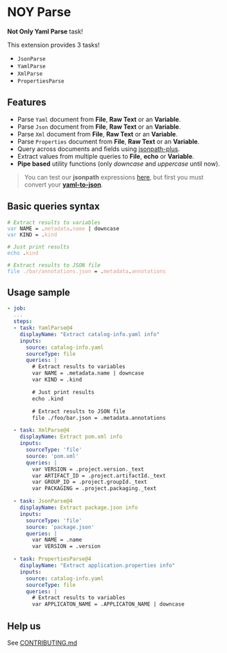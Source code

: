 # NOY Parse

**Not Only Yaml Parse** task!

This extension provides 3 tasks!

* `JsonParse`
* `YamlParse`
* `XmlParse`
* `PropertiesParse`

## Features

* Parse `Yaml` document from **File**, **Raw Text** or an **Variable**.
* Parse `Json` document from **File**, **Raw Text** or an **Variable**.
* Parse `Xml` document from **File**, **Raw Text** or an **Variable**.
* Parse `Properties` document from **File**, **Raw Text** or an **Variable**.
* Query across documents and fields using [jsonpath-plus](https://jsonpath-plus.github.io/JSONPath/docs/ts/).
* Extract values from multiple queries to **File**, **echo** or **Variable**.
* **Pipe based** utility functions (only *downcase* and *uppercase* until now).

> You can test our **jsonpath** expressions [here](https://jsonpath-plus.github.io/JSONPath/demo/), but first you must convert your [**yaml-to-json**](https://www.json2yaml.com/convert-yaml-to-json).

## Basic queries syntax

<pre class="language-custom">
<code><span class="hlcl-comment"># Extract results to variables</span>
<span class="hlcl-keyword">var</span> NAME <span class="hlcl-operator">=</span> <span class="hlcl-punctuation">.</span><span class="hlcl-string">metadata</span><span class="hlcl-punctuation">.</span><span class="hlcl-string">name</span> <span class="hlcl-operator">|</span> downcase
<span class="hlcl-keyword">var</span> KIND <span class="hlcl-operator">=</span> <span class="hlcl-punctuation">.</span><span class="hlcl-string">kind</span>

<span class="hlcl-comment"># Just print results</span>
<span class="hlcl-keyword">echo</span> <span class="hlcl-punctuation">.</span><span class="hlcl-string">kind</span>

<span class="hlcl-comment"># Extract results to JSON file</span>
<span class="hlcl-keyword">file</span> <span class="hlcl-string">./bar/annotations.json</span> <span class="hlcl-operator">=</span> <span class="hlcl-punctuation">.</span><span class="hlcl-string">metadata</span><span class="hlcl-punctuation">.</span><span class="hlcl-string">annotations</span>
</code></pre>


## Usage sample

```yaml
- job:
  ...
  steps:
  - task: YamlParse@4
    displayName: "Extract catalog-info.yaml info"
    inputs:
      source: catalog-info.yaml
      sourceType: file
      queries: |
        # Extract results to variables
        var NAME = .metadata.name | downcase
        var KIND = .kind

        # Just print results
        echo .kind

        # Extract results to JSON file
        file ./foo/bar.json = .metadata.annotations

  - task: XmlParse@4
    displayName: Extract pom.xml info
    inputs:
      sourceType: 'file'
      source: 'pom.xml'
      queries: |
        var VERSION = .project.version._text
        var ARTIFACT_ID = .project.artifactId._text
        var GROUP_ID = .project.groupId._text
        var PACKAGING = .project.packaging._text

  - task: JsonParse@4
    displayName: Extract package.json info
    inputs:
      sourceType: 'file'
      source: 'package.json'
      queries: |
        var NAME = .name
        var VERSION = .version

  - task: PropertiesParse@4
    displayName: "Extract application.properties info"
    inputs:
      source: catalog-info.yaml
      sourceType: file
      queries: |
        # Extract results to variables
        var APPLICATON_NAME = .APPLICATON_NAME | downcase

```

## Help us

See [CONTRIBUTING.md](https://github.com/alelltech/azdo-not-only-yaml-parse/blob/main/CONTRIBUTING.md)



<style>

/*
https://raw.githubusercontent.com/isagalaev/highlight.js/master/src/styles/vs2015.css
*/
/*
 * Visual Studio 2015 dark style
 * Author: Nicolas LLOBERA <nllobera@gmail.com>
 */


.hlcl-keyword,
.hlcl-literal,
.hlcl-symbol,
.hlcl-name {
	color: #569CD6;
}
.hlcl-link {
	color: #569CD6;
	text-decoration: underline;
}

.hlcl-built_in,
.hlcl-type {
	color: #4EC9B0;
}

.hlcl-number,
.hlcl-class {
	color: #B8D7A3;
}

.hlcl-string,
.hlcl-meta-string {
	color: #D69D85;
}

.hlcl-regexp,
.hlcl-template-tag {
	color: #9A5334;
}

.hlcl-subst,
.hlcl-function,
.hlcl-title,
.hlcl-params,
.hlcl-formula {
	color: #DCDCDC;
}

.hlcl-comment,
.hlcl-quote {
	color: #57A64A;
	font-style: italic;
}

.hlcl-doctag {
	color: #608B4E;
}

.hlcl-meta,
.hlcl-meta-keyword,
.hlcl-tag {
	color: #9B9B9B;
}

.hlcl-variable,
.hlcl-template-variable {
	color: #BD63C5;
}

.hlcl-attr,
.hlcl-attribute,
.hlcl-builtin-name {
	color: #9CDCFE;
}

.hlcl-section {
	color: gold;
}

.hlcl-emphasis {
	font-style: italic;
}

.hlcl-strong {
	font-weight: bold;
}

/*.hlcl-code {
	font-family:'Monospace';
}*/

.hlcl-bullet,
.hlcl-selector-tag,
.hlcl-selector-id,
.hlcl-selector-class,
.hlcl-selector-attr,
.hlcl-selector-pseudo {
	color: #D7BA7D;
}

.hlcl-addition {
	background-color: var(--vscode-diffEditor-insertedTextBackground, rgba(155, 185, 85, 0.2));
	color: rgb(155, 185, 85);
	display: inline-block;
	width: 100%;
}

.hlcl-deletion {
	background: var(--vscode-diffEditor-removedTextBackground, rgba(255, 0, 0, 0.2));
	color: rgb(255, 0, 0);
	display: inline-block;
	width: 100%;
}


/*
From https://raw.githubusercontent.com/isagalaev/highlight.js/master/src/styles/vs.css
*/
/*

Visual Studio-like style based on original C# coloring by Jason Diamond <jason@diamond.name>

*/

.vscode-light .hlcl-function,
.vscode-light .hlcl-params,
.vscode-light .hlcl-number,
.vscode-light .hlcl-class  {
	color: inherit;
}

.vscode-light .hlcl-comment,
.vscode-light .hlcl-quote,
.vscode-light .hlcl-number,
.vscode-light .hlcl-class,
.vscode-light .hlcl-variable {
	color: #008000;
}

.vscode-light .hlcl-keyword,
.vscode-light .hlcl-selector-tag,
.vscode-light .hlcl-name,
.vscode-light .hlcl-tag {
	color: #00f;
}

.vscode-light .hlcl-built_in,
.vscode-light .hlcl-builtin-name {
	color: #007acc;
}

.vscode-light .hlcl-string,
.vscode-light .hlcl-section,
.vscode-light .hlcl-attribute,
.vscode-light .hlcl-literal,
.vscode-light .hlcl-template-tag,
.vscode-light .hlcl-template-variable,
.vscode-light .hlcl-type {
	color: #a31515;
}

.vscode-light .hlcl-selector-attr,
.vscode-light .hlcl-selector-pseudo,
.vscode-light .hlcl-meta,
.vscode-light .hlcl-meta-keyword {
	color: #2b91af;
}

.vscode-light .hlcl-title,
.vscode-light .hlcl-doctag {
	color: #808080;
}

.vscode-light .hlcl-attr {
	color: #f00;
}

.vscode-light .hlcl-symbol,
.vscode-light .hlcl-bullet,
.vscode-light .hlcl-link {
	color: #00b0e8;
}


.vscode-light .hlcl-emphasis {
	font-style: italic;
}

.vscode-light .hlcl-strong {
	font-weight: bold;
}

</style>
